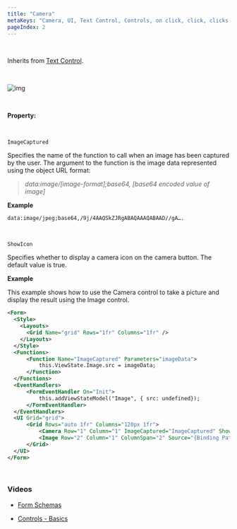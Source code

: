 ```yaml
---
title: "Camera"
metaKeys: "Camera, UI, Text Control, Controls, on click, click, clicks, button, call function"
pageIndex: 2
---
```


<br/>

Inherits from [Text Control](textcontrol.md).

<br/>

![img](https://profitbasedocs.blob.core.windows.net/images/camera1.png)

<br/>

**Property:**

<br/>

`ImageCaptured`

Specifies the name of the function to call when an image has been captured by the user. The argument to the function is the image data represented using the object URL format:

> _data:image/[image-format];base64, [base64 encoded value of image]_

**Example**

```
data:image/jpeg;base64,/9j/4AAQSkZJRgABAQAAAQABAAD//gA….
```

<br/>

`ShowIcon`

Specifies whether to display a camera icon on the camera button. The default value is true.
<br/>

**Example**

This example shows how to use the Camera control to take a picture and display the result using the Image control.

```xml
<Form>
  <Style>
    <Layouts>
      <Grid Name="grid" Rows="1fr" Columns="1fr" />
    </Layouts>
  </Style>
  <Functions>
      <Function Name="ImageCaptured" Parameters="imageData">
          this.ViewState.Image.src = imageData;
      </Function>
  </Functions>
  <EventHandlers>
      <FormEventHandler On="Init">
          this.addViewStateModel("Image", { src: undefined});
      </FormEventHandler>
  </EventHandlers>
  <UI Grid="grid">
      <Grid Rows="auto 1fr" Columns="120px 1fr">
          <Camera Row="1" Column="1" ImageCaptured="ImageCaptured" ShowIcon="true" Text="Take picture" />
          <Image Row="2" Column="1" ColumnSpan="2" Source="{Binding Path:ViewState.Image.src}"  />
      </Grid>
  </UI>
</Form>
```

<br/>

### Videos

- [Form Schemas](../../../../videos/formschemas.md)

- [Controls - Basics](https://profitbasedocs.blob.core.windows.net/videos/Form%20Schema%20-%20Input%20Element.mp4)
